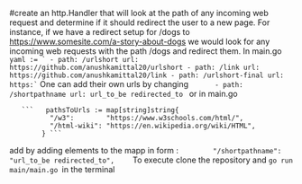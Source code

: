 #create an http.Handler that will look at the path of any incoming web request and determine if it should redirect the user to a new page.
For instance, if we have a redirect setup for /dogs to https://www.somesite.com/a-story-about-dogs we would look for any incoming web requests with the path /dogs and redirect them.
In main.go
        ```  yaml := `
          - path: /urlshort
            url: https://github.com/anushkamittal20/urlshort
          - path: /link
            url: https://github.com/anushkamittal20/link
          - path: /urlshort-final
            url: https:`
            ```
One can add their own urls by changing    ```       - path: /shortpathname
                                                   url: url_to_be redirected_to 
                                                   ```
or in main.go

       ```   pathsToUrls := map[string]string{
              "/w3":        "https://www.w3schools.com/html/",
              "/html-wiki": "https://en.wikipedia.org/wiki/HTML",
            } ```
            
add by adding elements to the mapp in form :       ```         "/shortpathname": "url_to_be redirected_to",     ```
To execute clone the repository and ```go run main/main.go ```in the terminal

